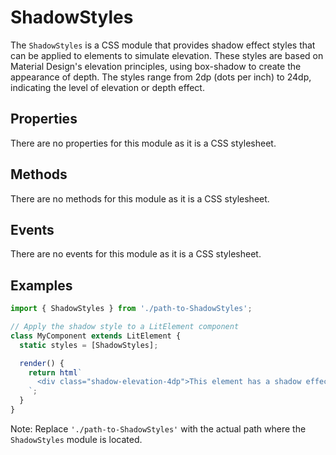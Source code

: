 # ShadowStyles

The `ShadowStyles` is a CSS module that provides shadow effect styles that can be applied to elements to simulate elevation. These styles are based on Material Design's elevation principles, using box-shadow to create the appearance of depth. The styles range from 2dp (dots per inch) to 24dp, indicating the level of elevation or depth effect.

## Properties

There are no properties for this module as it is a CSS stylesheet.

## Methods

There are no methods for this module as it is a CSS stylesheet.

## Events

There are no events for this module as it is a CSS stylesheet.

## Examples

```typescript
import { ShadowStyles } from './path-to-ShadowStyles';

// Apply the shadow style to a LitElement component
class MyComponent extends LitElement {
  static styles = [ShadowStyles];

  render() {
    return html`
      <div class="shadow-elevation-4dp">This element has a shadow effect.</div>
    `;
  }
}
```

Note: Replace `'./path-to-ShadowStyles'` with the actual path where the `ShadowStyles` module is located.